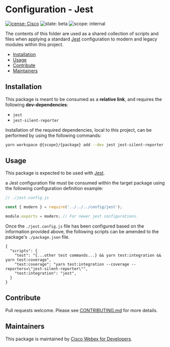 # Configuration - Jest

[![icense: Cisco](https://img.shields.io/badge/License-Cisco-blueviolet?style=flat-square)](https://github.com/webex/webex-js-sdk/blob/master/LICENSE)
![state: beta](https://img.shields.io/badge/State\-Beta-blue?style=flat-square)
![scope: internal](https://img.shields.io/badge/Scope-Internal-red?style=flat-square)

The contents of this folder are used as a shared collection of scripts and files when applying a standard [Jest](https://jestjs.io/) configuration to modern and legacy modules within this project.

* [Installation](#installation)
* [Usage](#usage)
* [Contribute](#contribute)
* [Maintainers](#maintainers)

## Installation

This package is meant to be consumed as a **relative link**, and requires the following **dev-dependencies**:

* `jest`
* `jest-silent-reporter`

Installation of the required dependencies, local to this project, can be performed by using the following commands:

```bash
yarn workspace @{scope}/{package} add --dev jest jest-silent-reporter
```

## Usage

This package is expected to be used with [Jest](https://jestjs.io/).

a Jest configuration file must be consumed within the target package using the following configuration definition example:

```js
// ./jest.config.js

const { modern } = require('../../../config/jest');

module.exports = modern; // For newer jest configurations.
```

Once the `./jest.config.js` file has been configured based on the information provided above, the following scripts can be amended to the package's `./package.json` file.

```jsonc
{
  "scripts": {
    "test": "{...other test commands...} && yarn test:integration && yarn test:coverage",
    "test:coverage": "yarn test:integration --coverage --reporters=\"jest-silent-reporter\"",
    "test:integration": "jest",
  }
}
```

## Contribute

Pull requests welcome. Please see [CONTRIBUTING.md](https://github.com/webex/webex-js-sdk/blob/master/CONTRIBUTING.md) for more details.

## Maintainers

This package is maintained by [Cisco Webex for Developers](https://developer.webex.com/).
